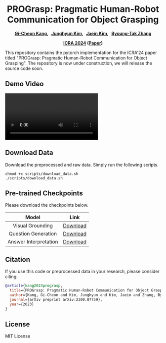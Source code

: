 <div align="center">
<h1>PROGrasp: Pragmatic Human-Robot Communication for Object Grasping</h1>

**[Gi-Cheon Kang][2], &nbsp; [Junghyun Kim][3], &nbsp; [Jaein Kim][4], &nbsp; [Byoung-Tak Zhang][5]** <br>

**[ICRA 2024][6] ([Paper][1])**
</div>

This repository contains the pytorch implementation for the ICRA'24 paper titled "PROGrasp: Pragmatic Human-Robot Communication for Object Grasping". The repository is now under construction, we will release the source code soon.





## Demo Video
<video autoplay="true" loop="true" src="https://github.com/gicheonkang/prograsp/assets/23380257/5df0071c-26a0-45f5-872b-1c7b7ba6536c"></video>



Download Data
----------------------
Download the preprocessed and raw data. Simply run the following scripts. 
```shell
chmod +x scripts/download_data.sh
./scripts/download_data.sh
```



Pre-trained Checkpoints
--------------------------------------
Please download the checkpoints below.

| Model | Link |
|:-------:|:---------:|
|Visual Grounding | [Download](https://www.dropbox.com/scl/fi/61b3ty5d8xzunqc9rmubb/vg.pt?rlkey=3sd8yjmlg6e8t4jwwauv9j1he&dl=0)|
|Question Generation |[Download](https://www.dropbox.com/scl/fi/qiehwcmcwxgl0c1ayjwod/q_gen.pt?rlkey=s89qkvavw8bbslc00we2n23a3&dl=0)|
|Answer Interpretation | [Download](https://www.dropbox.com/scl/fi/x4lasshsixnovwa6sktju/a_int.pt?rlkey=3w6nze2w82th2fd8o2s72gdi2&dl=0)|



Citation
-----------------------------
If you use this code or preprocessed data in your research, please consider citing:
```bibtex
@article{kang2023prograsp,
  title={PROGrasp: Pragmatic Human-Robot Communication for Object Grasping},
  author={Kang, Gi-Cheon and Kim, Junghyun and Kim, Jaein and Zhang, Byoung-Tak},
  journal={arXiv preprint arXiv:2309.07759},
  year={2023}
}
```

License
-------
MIT License





[1]: https://arxiv.org/abs/2205.12502
[2]: https://gicheonkang.com
[3]: https://jhkim-snu.github.io
[4]: https://bi.snu.ac.kr/
[5]: https://bi.snu.ac.kr/~btzhang/
[6]: https://2024.ieee-icra.org
